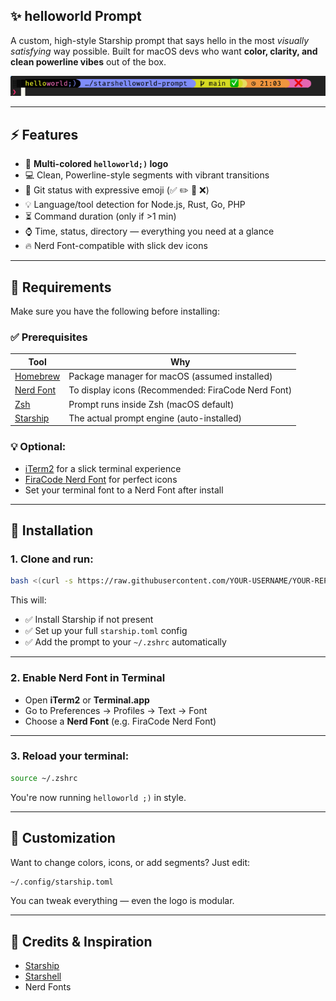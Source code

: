 ## ✨ helloworld Prompt

A custom, high-style Starship prompt that says hello in the most *visually satisfying* way possible. Built for macOS devs who want **color, clarity, and clean powerline vibes** out of the box.

![screenshot](screenshot.png)

---

## ⚡ Features

- 🎨 **Multi-colored `helloworld;)` logo**
- 💻 Clean, Powerline-style segments with vibrant transitions
- 🚀 Git status with expressive emoji (✅ ✏️ 🔁 ❌)
- 💡 Language/tool detection for Node.js, Rust, Go, PHP
- ⏳ Command duration (only if >1 min)
- ⌚ Time, status, directory — everything you need at a glance
- 🔥 Nerd Font-compatible with slick dev icons

---

## 🧰 Requirements

Make sure you have the following before installing:

### ✅ Prerequisites

| Tool         | Why                              |
|--------------|-----------------------------------|
| [Homebrew](https://brew.sh) | Package manager for macOS (assumed installed) |
| [Nerd Font](https://www.nerdfonts.com/) | To display icons (Recommended: FiraCode Nerd Font) |
| [Zsh](https://www.zsh.org/) | Prompt runs inside Zsh (macOS default) |
| [Starship](https://starship.rs) | The actual prompt engine (auto-installed) |

### 💡 Optional:

- [iTerm2](https://iterm2.com) for a slick terminal experience
- [FiraCode Nerd Font](https://github.com/ryanoasis/nerd-fonts/releases) for perfect icons
- Set your terminal font to a Nerd Font after install

---

## 🚀 Installation

### 1. Clone and run:

```bash
bash <(curl -s https://raw.githubusercontent.com/YOUR-USERNAME/YOUR-REPO/main/install.sh)
```

This will:

- ✅ Install Starship if not present
- ✅ Set up your full `starship.toml` config
- ✅ Add the prompt to your `~/.zshrc` automatically

---

### 2. Enable Nerd Font in Terminal

- Open **iTerm2** or **Terminal.app**
- Go to Preferences → Profiles → Text → Font
- Choose a **Nerd Font** (e.g. FiraCode Nerd Font)

---

### 3. Reload your terminal:

```bash
source ~/.zshrc
```

You're now running `helloworld ;)` in style.

---

## 🔧 Customization

Want to change colors, icons, or add segments? Just edit:

```bash
~/.config/starship.toml
```

You can tweak everything — even the logo is modular.

---

## 🧠 Credits & Inspiration

- [Starship](https://starship.rs)
- [Starshell](https://github.com/Binary-Eater/starshell)
- Nerd Fonts

